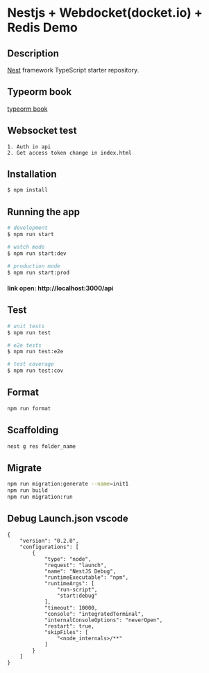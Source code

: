 # Nestjs + Webdocket(docket.io) + Redis Demo
## Description

[Nest](https://github.com/nestjs/nest) framework TypeScript starter repository.

## Typeorm book
[typeorm book](https://orkhan.gitbook.io/typeorm/docs/active-record-data-mapper)


## Websocket test
```
1. Auth in api
2. Get access token change in index.html
```

## Installation

```bash
$ npm install
```

## Running the app

```bash
# development
$ npm run start

# watch mode
$ npm run start:dev

# production mode
$ npm run start:prod
```

#### link open: http://localhost:3000/api

## Test

```bash
# unit tests
$ npm run test

# e2e tests
$ npm run test:e2e

# test coverage
$ npm run test:cov
```

## Format

```bash
npm run format
```

## Scaffolding

```bash
nest g res folder_name
```

## Migrate
```bash
npm run migration:generate --name=init1
npm run build
npm run migration:run
```

## Debug Launch.json vscode
```
{
    "version": "0.2.0",
    "configurations": [
        {
            "type": "node",
            "request": "launch",
            "name": "NestJS Debug",
            "runtimeExecutable": "npm",
            "runtimeArgs": [
                "run-script",
                "start:debug"
            ],
            "timeout": 10000,
            "console": "integratedTerminal",
            "internalConsoleOptions": "neverOpen",
            "restart": true,
            "skipFiles": [
                "<node_internals>/**"
            ]
        }
    ]
}
```
